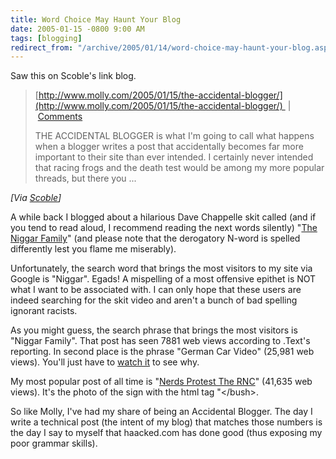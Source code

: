 ```yaml
---
title: Word Choice May Haunt Your Blog
date: 2005-01-15 -0800 9:00 AM
tags: [blogging]
redirect_from: "/archive/2005/01/14/word-choice-may-haunt-your-blog.aspx/"
---
```


Saw this on Scoble's link blog.

> [http://www.molly.com/2005/01/15/the-accidental-blogger/](http://www.molly.com/2005/01/15/the-accidental-blogger/) 
> |
>  [Comments](http://www.molly.com/2005/01/15/the-accidental-blogger/#comments)
>
> THE ACCIDENTAL BLOGGER is what I'm going to call what happens when a
> blogger writes a post that accidentally becomes far more important to
> their site than ever intended. I certainly never intended that racing
> frogs and the death test would be among my more popular threads, but
> there you ...

*[Via [Scoble](http://www.kunal.org/scoble/archives/2005_01.html)]*

A while back I blogged about a hilarious Dave Chappelle skit called (and
if you tend to read aloud, I recommend reading the next words silently)
"[The Niggar Family](https://haacked.com/archive/2004/02/06/169.aspx)"
(and please note that the derogatory N-word is spelled differently lest
you flame me miserably).

Unfortunately, the search word that brings the most visitors to my site
via Google is "Niggar". Egads! A mispelling of a most offensive epithet
is NOT what I want to be associated with. I can only hope that these
users are indeed searching for the skit video and aren't a bunch of bad
spelling ignorant racists.

As you might guess, the search phrase that brings the most visitors is
"Niggar Family". That post has seen 7881 web views according to .Text's
reporting. In second place is the phrase "German Car Video" (25,981 web
views). You'll just have to [watch
it](https://haacked.com/archive/2004/05/22/465.aspx) to see why.

My most popular post of all time is "[Nerds Protest The
RNC](https://haacked.com/archive/2004/08/30/987.)" (41,635 web views).
It's the photo of the sign with the html tag "\</bush\>.

So like Molly, I've had my share of being an Accidental Blogger. The day
I write a technical post (the intent of my blog) that matches those
numbers is the day I say to myself that haacked.com has done good (thus
exposing my poor grammar skills).

